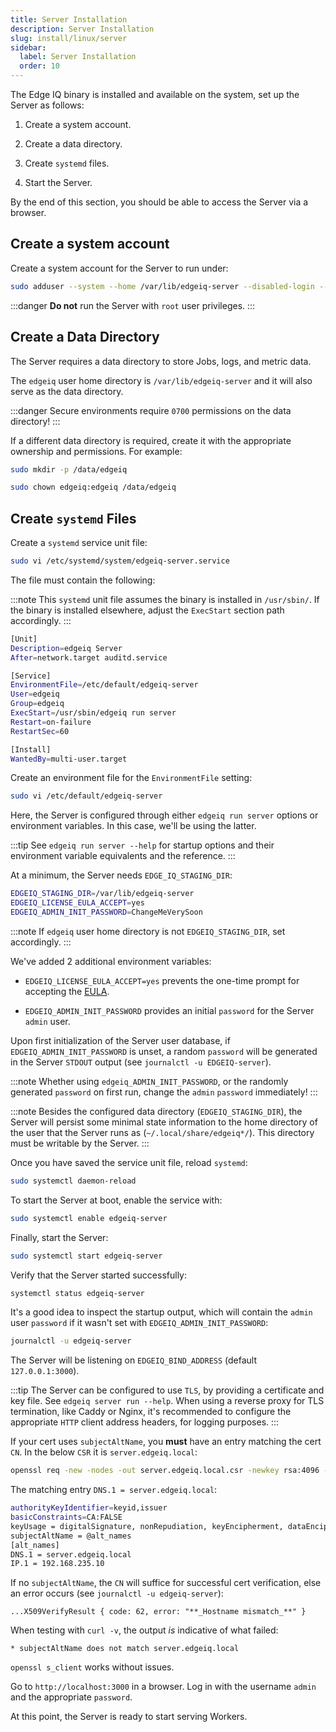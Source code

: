 ```yaml
---
title: Server Installation
description: Server Installation
slug: install/linux/server
sidebar:
  label: Server Installation
  order: 10
---
```


The Edge IQ binary is installed and available on the system, set up the Server as follows:

1. Create a system account.

2. Create a data directory.

3. Create `systemd` files.

4. Start the Server.

By the end of this section, you should be able to access the Server via a browser.

## Create a system account

Create a system account for the Server to run under:

```sh
sudo adduser --system --home /var/lib/edgeiq-server --disabled-login --group edgeiq
```

:::danger
**Do not** run the Server with `root` user privileges.
:::

## Create a Data Directory

The Server requires a data directory to store Jobs, logs, and metric data.

The `edgeiq` user home directory is `/var/lib/edgeiq-server` and it will also serve as the data directory.

:::danger
Secure environments require `0700` permissions on the data directory!
:::

If a different data directory is required, create it with the appropriate ownership and permissions. For example:

```sh
sudo mkdir -p /data/edgeiq
```

```sh
sudo chown edgeiq:edgeiq /data/edgeiq
```

## Create `systemd` Files

Create a `systemd` service unit file:

```sh
sudo vi /etc/systemd/system/edgeiq-server.service
```

The file must contain the following:

:::note
This `systemd` unit file assumes the binary is installed in `/usr/sbin/`.
If the binary is installed elsewhere, adjust the `ExecStart` section path accordingly.
:::

```sh
[Unit]
Description=edgeiq Server
After=network.target auditd.service

[Service]
EnvironmentFile=/etc/default/edgeiq-server
User=edgeiq
Group=edgeiq
ExecStart=/usr/sbin/edgeiq run server
Restart=on-failure
RestartSec=60

[Install]
WantedBy=multi-user.target
```

Create an environment file for the `EnvironmentFile` setting:

```sh
sudo vi /etc/default/edgeiq-server
```

Here, the Server is configured through either `edgeiq run server` options or environment variables. In this case, we'll be using the latter.

:::tip
See `edgeiq run server --help` for startup options and their environment variable equivalents and the reference.
:::

At a minimum, the Server needs `EDGE_IQ_STAGING_DIR`:

```sh
EDGEIQ_STAGING_DIR=/var/lib/edgeiq-server
EDGEIQ_LICENSE_EULA_ACCEPT=yes
EDGEIQ_ADMIN_INIT_PASSWORD=ChangeMeVerySoon
```

:::note
If `edgeiq` user home directory is not `EDGEIQ_STAGING_DIR`, set accordingly.
:::

We've added 2 additional environment variables:

- `EDGEIQ_LICENSE_EULA_ACCEPT=yes` prevents the one-time prompt for accepting the [EULA](/eula).

- `EDGEIQ_ADMIN_INIT_PASSWORD` provides an initial `password` for the Server `admin` user.

Upon first initialization of the Server user database, if `EDGEIQ_ADMIN_INIT_PASSWORD` is unset, a random `password` will be generated in the Server `STDOUT` output (see `journalctl -u EDGEIQ-server`).

:::note
Whether using `edgeiq_ADMIN_INIT_PASSWORD`, or the randomly generated `password` on first run, change the `admin` `password` immediately!
:::

:::note
Besides the configured data directory (`EDGEIQ_STAGING_DIR`), the Server will persist some minimal state information to the home directory of the user that the Server runs as (`~/.local/share/edgeiq*/`). This directory must be writable by the Server.
:::

Once you have saved the service unit file, reload `systemd`:

```sh
sudo systemctl daemon-reload
```

To start the Server at boot, enable the service with:

```sh
sudo systemctl enable edgeiq-server
```

Finally, start the Server:

```sh
sudo systemctl start edgeiq-server
```

Verify that the Server started successfully:

```sh
systemctl status edgeiq-server
```

It's a good idea to inspect the startup output, which will contain the `admin` user `password` if it wasn't set with `EDGEIQ_ADMIN_INIT_PASSWORD`:

```sh
journalctl -u edgeiq-server
```

The Server will be listening on `EDGEIQ_BIND_ADDRESS` (default `127.0.0.1:3000`).

:::tip
The Server can be configured to use `TLS`, by providing a certificate and key file. See `edgeiq server run --help`.
When using a reverse proxy for TLS termination, like Caddy or Nginx, it's recommended to configure the appropriate `HTTP` client address headers, for logging purposes.
:::

If your cert uses `subjectAltName`, you **must** have an entry matching the cert `CN`. In the below `CSR` it is `server.edgeiq.local`:

```sh
openssl req -new -nodes -out server.edgeiq.local.csr -newkey rsa:4096 -keyout server.edgeiq.local.key -subj '/CN=server.edgeiq.local/C=ZA/ST=Gauteng/L=Johannesburg/O=edgeiq'
```

The matching entry `DNS.1 = server.edgeiq.local`:

```sh
authorityKeyIdentifier=keyid,issuer
basicConstraints=CA:FALSE
keyUsage = digitalSignature, nonRepudiation, keyEncipherment, dataEncipherment
subjectAltName = @alt_names
[alt_names]
DNS.1 = server.edgeiq.local
IP.1 = 192.168.235.10
```

If no `subjectAltName`, the `CN` will suffice for successful cert verification, else an error occurs (see `journalctl -u edgeiq-server`):

```plaintext
...X509VerifyResult { code: 62, error: "**_Hostname mismatch_**" }
```

When testing with `curl -v`, the output _is_ indicative of what failed:

```plaintext
* subjectAltName does not match server.edgeiq.local
```

`openssl s_client` works without issues.

Go to `http://localhost:3000` in a browser. Log in with the username `admin` and the appropriate `password`.

At this point, the Server is ready to start serving Workers.
